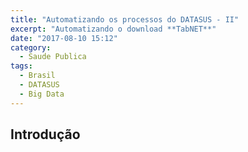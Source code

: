 ```yaml
---
title: "Automatizando os processos do DATASUS - II"
excerpt: "Automatizando o download **TabNET**"
date: "2017-08-10 15:12"
category:
  - Saude Publica
tags:
  - Brasil
  - DATASUS
  - Big Data
---
```


## Introdução
